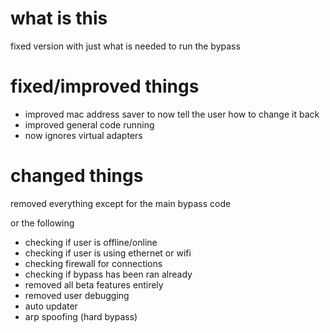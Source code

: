 # what is this
fixed version with just what is needed to run the bypass

# fixed/improved things
- improved mac address saver to now tell the user how to change it back
- improved general code running 
- now ignores virtual adapters

# changed things
removed everything except for the main bypass code

or the following

- checking if user is offline/online
- checking if user is using ethernet or wifi
- checking firewall for connections
- checking if bypass has been ran already
- removed all beta features entirely
- removed user debugging
- auto updater
- arp spoofing (hard bypass)


